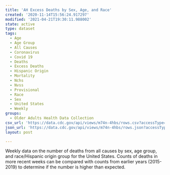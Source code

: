 ```yaml
---
title: 'AH Excess Deaths by Sex, Age, and Race'
created: '2020-11-14T15:56:24.917297'
modified: '2021-04-21T19:30:11.988002'
state: active
type: dataset
tags:
  - Age
  - Age Group
  - All Causes
  - Coronavirus
  - Covid 19
  - Deaths
  - Excess Deaths
  - Hispanic Origin
  - Mortality
  - Nchs
  - Nvss
  - Provisional
  - Race
  - Sex
  - United States
  - Weekly
groups:
  - Older Adults Health Data Collection
csv_url: 'https://data.cdc.gov/api/views/m74n-4hbs/rows.csv?accessType=DOWNLOAD'
json_url: 'https://data.cdc.gov/api/views/m74n-4hbs/rows.json?accessType=DOWNLOAD'
layout: post

---
```

Weekly data on the number of deaths from all causes by sex, age group, and race/Hispanic origin group for the United States. Counts of deaths in more recent weeks can be compared with counts from earlier years (2015-2019) to determine if the number is higher than expected.

